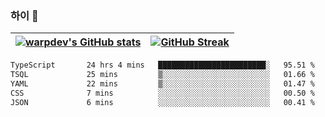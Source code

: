 
### 하이 👋
[![warpdev's GitHub stats](https://github-readme-stats.vercel.app/api?username=warpdev&show_icons=true&theme=vue-dark)](#) |[![GitHub Streak](https://github-readme-streak-stats.herokuapp.com/?user=warpdev&theme=dark)](#)
--- | --- |
<!--START_SECTION:waka-->

```txt
TypeScript       24 hrs 4 mins   ████████████████████████░   95.51 %
TSQL             25 mins         ▒░░░░░░░░░░░░░░░░░░░░░░░░   01.66 %
YAML             22 mins         ▒░░░░░░░░░░░░░░░░░░░░░░░░   01.47 %
CSS              7 mins          ░░░░░░░░░░░░░░░░░░░░░░░░░   00.50 %
JSON             6 mins          ░░░░░░░░░░░░░░░░░░░░░░░░░   00.41 %
```

<!--END_SECTION:waka-->

<!--
**warpdev/warpdev** is a ✨ _special_ ✨ repository because its `README.md` (this file) appears on your GitHub profile.

Here are some ideas to get you started:

- 🔭 I’m currently working on ...
- 🌱 I’m currently learning ...
- 👯 I’m looking to collaborate on ...
- 🤔 I’m looking for help with ...
- 💬 Ask me about ...
- 📫 How to reach me: ...
- 😄 Pronouns: ...
- ⚡ Fun fact: ...
-->

